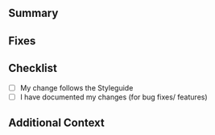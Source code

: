 ## Summary
<!-- Provide a clear and concise description of your change. If it makes sense, add a screenshot or GIF. -->

## Fixes
<!-- Add a link to the issue your have fixed (if any).  -->

## Checklist

- [ ] My change follows the Styleguide
- [ ] I have documented my changes (for bug fixes/ features)

## Additional Context
<!-- Any other details a reviewer might need. -->